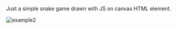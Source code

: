 Just a simple snake game drawn with JS on canvas HTML element.

![example2](https://github.com/Kseniia-Koshkina/snake-game/assets/129235008/826bc41d-5928-4c26-bc7e-4ec58f7da4b7)

